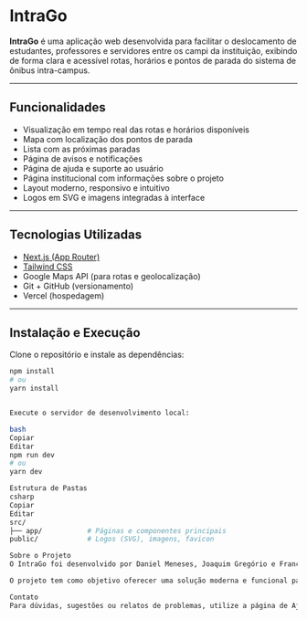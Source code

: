 # IntraGo

**IntraGo** é uma aplicação web desenvolvida para facilitar o deslocamento de estudantes, professores e servidores entre os campi da instituição, exibindo de forma clara e acessível rotas, horários e pontos de parada do sistema de ônibus intra-campus.

---

## Funcionalidades

- Visualização em tempo real das rotas e horários disponíveis
- Mapa com localização dos pontos de parada
- Lista com as próximas paradas
- Página de avisos e notificações
- Página de ajuda e suporte ao usuário
- Página institucional com informações sobre o projeto
- Layout moderno, responsivo e intuitivo
- Logos em SVG e imagens integradas à interface

---

## Tecnologias Utilizadas

- [Next.js (App Router)](https://nextjs.org/)
- [Tailwind CSS](https://tailwindcss.com/)
- Google Maps API (para rotas e geolocalização)
- Git + GitHub (versionamento)
- Vercel (hospedagem)

---

## Instalação e Execução

Clone o repositório e instale as dependências:

```bash
npm install
# ou
yarn install


Execute o servidor de desenvolvimento local:

bash
Copiar
Editar
npm run dev
# ou
yarn dev

Estrutura de Pastas
csharp
Copiar
Editar
src/
├── app/           # Páginas e componentes principais
public/            # Logos (SVG), imagens, favicon

Sobre o Projeto
O IntraGo foi desenvolvido por Daniel Meneses, Joaquim Gregório e Francisco Wendel como parte da disciplina TechWeb I do curso de Engenharia de Computação.

O projeto tem como objetivo oferecer uma solução moderna e funcional para a mobilidade acadêmica, promovendo o acesso à informação e otimizando o planejamento dos deslocamentos entre os campi.

Contato
Para dúvidas, sugestões ou relatos de problemas, utilize a página de Ajuda do sistema.

